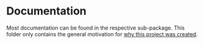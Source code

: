 # Documentation

Most documentation can be found in the respective sub-package. This folder only contains the general motivation for [why this project was created](why.md).

